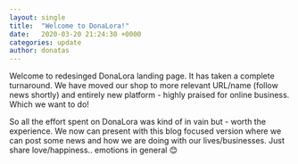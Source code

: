 ```yaml
---
layout: single
title:  "Welcome to DonaLora!"
date:   2020-03-20 21:24:30 +0000
categories: update
author: donatas
---
```


Welcome to redesinged DonaLora landing page.
It has taken a complete turnaround.
We have moved our shop to more relevant URL/name (follow news shortly) and entirely new platform - highly praised for online business.
Which we want to do!

So all the effort spent on DonaLora was kind of in vain but - worth the experience.
We now can present with this blog focused version where we can post some news and how we are doing with our lives/businesses.
Just share love/happiness.. emotions in general &#128522;
